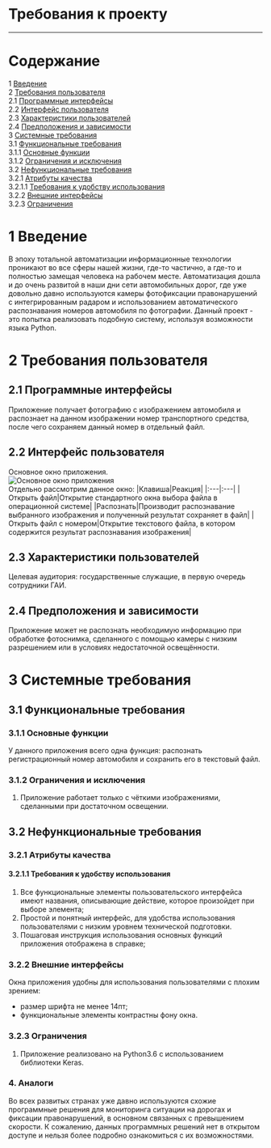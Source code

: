 # Требования к проекту
---

# Содержание
1 [Введение](#intro)  
2 [Требования пользователя](#user_requirements)  
2.1 [Программные интерфейсы](#software_interfaces)  
2.2 [Интерфейс пользователя](#user_interface)  
2.3 [Характеристики пользователей](#user_specifications)    
2.4 [Предположения и зависимости](#assumptions_and_dependencies)  
3 [Системные требования](#system_requirements)  
3.1 [Функциональные требования](#functional_requirements)  
3.1.1 [Основные функции](#main_functions)   
3.1.2 [Ограничения и исключения](#restrictions_and_exclusions)  
3.2 [Нефункциональные требования](#non-functional_requirements)  
3.2.1 [Атрибуты качества](#quality_attributes)  
3.2.1.1 [Требования к удобству использования](#requirements_for_ease_of_use)    
3.2.2 [Внешние интерфейсы](#external_interfaces)  
3.2.3 [Ограничения](#restrictions)  

<a name="intro"/>

# 1 Введение

<a name="appointment"/>
В эпоху тотальной автоматизации информационные технологии проникают во все сферы нашей жизни, где-то частично, а где-то и полностью замещая человека на рабочем месте. Автоматизация дошла  и до очень развитой в наши дни сети автомобильных дорог, где уже довольно давно используются камеры фотофиксации правонарушений с интегрированным радаром и использованием автоматического распознавания номеров автомобиля по фотографии. Данный проект - это попытка реализовать подобную систему, используя возможности языка Python. 

<a name="user_requirements"/>

# 2 Требования пользователя

<a name="software_interfaces"/>

## 2.1 Программные интерфейсы
Приложение получает фотографию с изображением автомобиля и распознает на данном изображении номер транспортного средства, после чего сохраняем данный номер в отдельный файл. 

<a name="user_interface"/>

## 2.2 Интерфейс пользователя
Основное окно приложения.  
![Основное окно приложения](../../Images/MainWindow.PNG)  
Отдельно рассмотрим данное окно:
|Клавиша|Реакция|
|:---|:---|
|Открыть файл|Открытие стандартного окна выбора файла в операционной системе|
|Распознать|Производит распознавание выбранного изображения и полученный результат сохраняет в файл|
|Открыть файл с номером|Открытие текстового файла, в котором содержится результат распознавания изображения|

<a name="user_specifications"/>

## 2.3 Характеристики пользователей

<a name="user_classes"/>

Целевая аудитория: государственные служащие, в первую очередь сотрудники ГАИ. 

<a name="assumptions_and_dependencies"/>

## 2.4 Предположения и зависимости
Приложение может не распознать необходимую информацию при обработке фотоснимка, сделанного с помощью камеры с низким разрешением или в условиях недостаточной освещённости.

<a name="system_requirements"/>

# 3 Системные требования

<a name="functional_requirements"/>

## 3.1 Функциональные требования

<a name="main_functions"/>

### 3.1.1 Основные функции

<a name="user_logon_to_the_application"/>

У данного приложения всего одна функция: распознать регистрационный номер автомобиля и сохранить его в текстовый файл.

<a name="restrictions_and_exclusions"/>

### 3.1.2 Ограничения и исключения
1. Приложение работает только с чёткими изображениями, сделанными при достаточном освещении.

<a name="non-functional_requirements"/>

## 3.2 Нефункциональные требования

<a name="quality_attributes"/>

### 3.2.1 Атрибуты качества

<a name="requirements_for_ease_of_use"/>

#### 3.2.1.1 Требования к удобству использования
1. Все функциональные элементы пользовательского интерфейса имеют названия, описывающие действие, которое произойдет при выборе элемента;
2. Простой и понятный интерфейс, для удобства использования пользователями с низким уровнем технической подготовки.
3. Пошаговая инструкция использования основных функций приложения отображена в справке;

<a name="external_interfaces"/>

### 3.2.2 Внешние интерфейсы
Окна приложения удобны для использования пользователями с плохим зрением:
  * размер шрифта не менее 14пт;
  * функциональные элементы контрастны фону окна.

<a name="restrictions"/>

### 3.2.3 Ограничения
1. Приложение реализовано на Python3.6 с использованием библиотеки Keras.

<a name="analogs"/>

### 4. Аналоги

Во всех развитых странах уже давно используются схожие программные решения для мониторинга ситуации на дорогах и фиксации правонарушений, в основном связанных с превышением скорости. К сожалению, данных программных решений нет в открытом доступе и нельзя более подробно ознакомиться с их возможностями.
